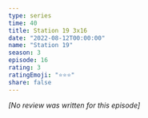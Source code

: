 ```yaml
---
type: series
time: 40
title: Station 19 3x16
date: "2022-08-12T00:00:00"
name: "Station 19"
season: 3
episode: 16
rating: 3
ratingEmoji: "⭐️⭐️⭐️"
share: false
---
```


_[No review was written for this episode]_
